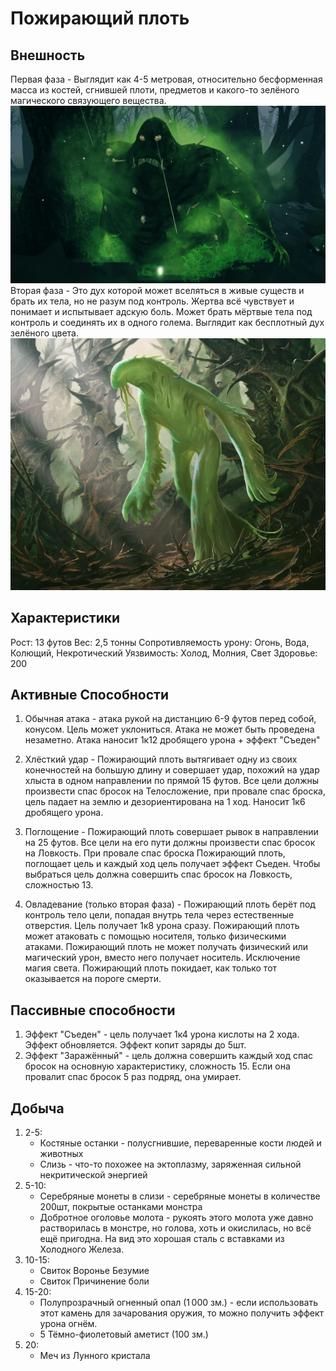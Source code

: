 # Пожирающий плоть

## Внешность

Первая фаза - Выглядит как 4-5 метровая, относительно бесформенная масса из костей, сгнившей плоти, предметов и какого-то зелёного магического связующего вещества. 
![first](bonemass1.jpg)
Вторая фаза - Это дух которой может вселяться в живые существ и брать их тела, но не разум под контроль. Жертва всё чувствует и понимает и испытывает адскую боль. Может брать мёртвые тела под контроль и соединять их в одного голема. Выглядит как бесплотный дух зелёного цвета. 
![second](bonemass2.jpg)

## Характеристики 

Рост: 13 футов
Вес: 2,5 тонны
Сопротивляемость урону: Огонь, Вода, Колющий, Некротический
Уязвимость: Холод, Молния, Свет 
Здоровье: 200

## Активные Способности

1. Обычная атака - атака рукой на дистанцию 6-9 футов перед собой, конусом. Цель может уклониться. Атака не может быть проведена незаметно. Атака наносит 1к12 дробящего урона + эффект "Съеден" 

1. Хлёсткий удар - Пожирающий плоть вытягивает одну из своих конечностей на большую длину и совершает удар, похожий на удар хлыста в одном направлении по прямой 15 футов. Все цели должны произвести спас бросок на Телосложение, при провале спас броска, цель падает на землю и дезориентирована на 1 ход. Наносит 1к6 дробящего урона. 

1. Поглощение - Пожирающий плоть совершает рывок в направлении на 25 футов. Все цели на его пути должны произвести спас бросок на Ловкость. При провале спас броска Пожирающий плоть, поглощает цель и каждый ход цель получает эффект Съеден. Чтобы выбраться цель должна совершить спас бросок на Ловкость, сложностью 13.

1. Овладевание (только вторая фаза) - Пожирающий плоть берёт под контроль тело цели, попадая внутрь тела через естественные отверстия. Цель получает 1к8 урона сразу. Пожирающий плоть может атаковать с помощью носителя, только физическими атаками. Пожирающий плоть не может получать физический или магический урон, вместо него получает носитель. Исключение магия света. Пожирающий плоть покидает, как только тот оказывается на пороге смерти. 

## Пассивные способности

1. Эффект "Съеден" - цель получает 1к4 урона кислоты на 2 хода. Эффект обновляется. Эффект копит заряды до 5шт.
1. Эффект "Заражённый" - цель должна совершить каждый ход спас бросок на основную характеристику, сложность 15. Если она провалит спас бросок 5 раз подряд, она умирает. 

## Добыча

1. 2-5: 
    - Костяные останки - полусгнившие, переваренные кости людей и животных
    - Слизь - что-то похожее на эктоплазму, заряженная сильной некритической энергией
1. 5-10:
    - Серебряные монеты в слизи - серебряные монеты в количестве 200шт, покрытые останками монстра
    - Добротное оголовье молота - рукоять этого молота уже давно растворилась в монстре, но голова, хоть и окислилась, но всё ещё пригодна. На вид это хорошая сталь с вставками из Холодного Железа. 
1. 10-15:
    - Свиток Воронье Безумие
    - Свиток Причинение боли
1. 15-20:
    - Полупрозрачный огненный опал (1 000 зм.) - если использовать этот камень для зачарования оружия, то можно получить эффект урона огнём.
    - 5 Тёмно-фиолетовый аметист (100 зм.)
1. 20:
    - Меч из Лунного кристала